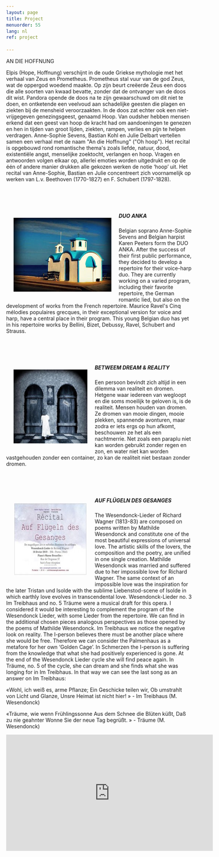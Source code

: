 ```yaml
---
layout: page
title: Project
menuorder: 55
lang: nl
ref: project

---
```

AN DIE HOFFNUNG

Elpis (Hope, Hoffnung) verschijnt in de oude Griekse mythologie met het verhaal van Zeus en Prometheus. Prometheus stal vuur van de god Zeus, wat de oppergod woedend maakte. Op zijn beurt creëerde Zeus een doos die alle soorten van kwaad bevatte, zonder dat de ontvanger van de doos dit wist. Pandora opende de doos na te zijn gewaarschuwd om dit niet te doen, en ontketende een veelvoud aan schadelijke geesten die plagen en ziekten bij de mensheid veroorzaakten. In de doos zat echter ook een niet-vrijgegeven genezingsgeest, genaamd Hoop. Van oudsher hebben mensen erkend dat een geest van hoop de kracht had om aandoeningen te genezen en hen in tijden van groot lijden, ziekten, rampen, verlies en pijn te helpen verdragen. 
Anne-Sophie Sevens, Bastian Kohl en Julie Delbart vertellen samen een verhaal met de naam "An die Hoffnung" ("Oh hoop"). Het recital is opgebouwd rond romantische thema's zoals liefde, natuur, dood, existentiële angst, menselijke zoektocht, verlangen en hoop. Vragen en antwoorden volgen elkaar op, allerlei emoties worden uitgedrukt en op de één of andere manier drukken alle gekozen werken de notie ‘hoop’ uit. Het recital van Anne-Sophie, Bastian en Julie concentreert zich voornamelijk op werken van L.v. Beethoven (1770-1827) en F. Schubert (1797-1828).

&nbsp;

&nbsp;

<img style="float: left; padding: 20px" src="/assets/eglise.jpg"> 

##### DUO ANKA 

Belgian soprano Anne-Sophie Sevens and Belgian harpist Karen Peeters form the DUO ANKA. After the success of their first public performance, they decided to develop a repertoire for their voice-harp duo. They are currently working on a varied program, including their favorite repertoire, the German romantic lied, but also on the development of works from the French repertoire.
Maurice Ravel's Cinq mélodies populaires grecques, in their exceptional version for voice and harp, have a central place in their program. This young Belgian duo has yet in his repertoire works by Bellini, Bizet, Debussy, Ravel, Schubert and Strauss. 

&nbsp;

&nbsp;

<img style="float: left; padding: 20px" src="/assets/dream.jpg"> 

##### BETWEEM DREAM & REALITY 

Een persoon bevindt zich altijd in een dilemma van realiteit en dromen. Hetgene waar iedereen van wegloopt en die soms moeilijk te geloven is, is de realiteit. Mensen houden van dromen. Ze dromen van mooie dingen, mooie plekken, spannende avonturen, maar zodra er iets ergs op hun afkomt, beschouwen ze het als een nachtmerrie. Net zoals een paraplu niet kan worden gebruikt zonder regen en zon, en water niet kan worden vastgehouden zonder een container, zo kan de realiteit niet bestaan zonder dromen.

&nbsp;

&nbsp;

<img style="float: left; padding: 20px" src="/assets/afficheke.jpg"> 

##### AUF FLÜGELN DES GESANGES

The Wesendonck-Lieder of Richard Wagner (1813-83) are composed on poems written by Mathilde Wesendonck and constitute one of the most beautiful expressions of universal love. The artistic skills of the lovers, the composition and the poetry, are unified in one single creation. Mathilde Wesendonck was married and suffered due to her impossible love for Richard Wagner. The same context of an impossible love was the inspiration for the later Tristan und Isolde with the sublime Liebenstod-scene of Isolde in which earthly love evolves in transcendental love. Wesendonck-Lieder no. 3 Im Treibhaus and no. 5 Träume were a musical draft for this opera. I considered it would be interesting to complement the program of the Wesendonck Lieder, with some Lieder from the repertoire. We can find in the additional chosen pieces analogous perspectives as those opened by the poems of Mathilde Wesendonck. Im Treibhaus we notice the negative look on reality. The I-person believes there must be another place where she would be free. Therefore we can consider the Palmenhaus as a metafore for her own ‘Golden Cage’. In Schmerzen the I-person is suffering from the knowledge that what she had positively experienced is gone. At the end of the Wesendonck Lieder cycle she will find peace again. In Träume, no. 5 of the cycle, she can dream and she finds what she was longing for in Im Treibhaus. In that way we can see the last song as an answer on Im Treibhaus:

«Wohl, ich weiß es, arme Pflanze; Ein Geschicke teilen wir, Ob umstrahlt von Licht und Glanze, Unsre Heimat ist nicht hier! » - Im Treibhaus (M. Wesendonck)

«Träume, wie wenn Frühlingssonne Aus dem Schnee die Blüten küßt, Daß zu nie geahnter Wonne Sie der neue Tag begrüßt. » - Träume (M. Wesendonck)

<iframe width="560" height="315" src="https://www.youtube.com/embed/0LKgizd9ac4?rel=0" frameborder="0" allowfullscreen></iframe>



